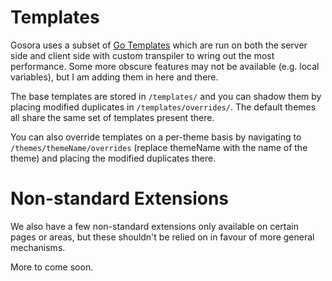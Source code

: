 # Templates

Gosora uses a subset of [Go Templates](https://golang.org/pkg/text/template/) which are run on both the server side and client side with custom transpiler to wring out the most performance. Some more obscure features may not be available (e.g. local variables), but I am adding them in here and there.

The base templates are stored in `/templates/` and you can shadow them by placing modified duplicates in `/templates/overrides/`. The default themes all share the same set of templates present there.

You can also override templates on a per-theme basis by navigating to `/themes/themeName/overrides` (replace themeName with the name of the theme) and placing the modified duplicates there.

# Non-standard Extensions

We also have a few non-standard extensions only available on certain pages or areas, but these shouldn't be relied on in favour of more general mechanisms.

More to come soon.
